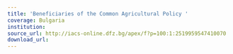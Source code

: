 ```yaml
---
title: 'Beneficiaries of the Common Agricultural Policy '
coverage: Bulgaria
institution: 
source_url: http://iacs-online.dfz.bg/apex/f?p=100:1:2519959547410070
download_url: 
---
```

